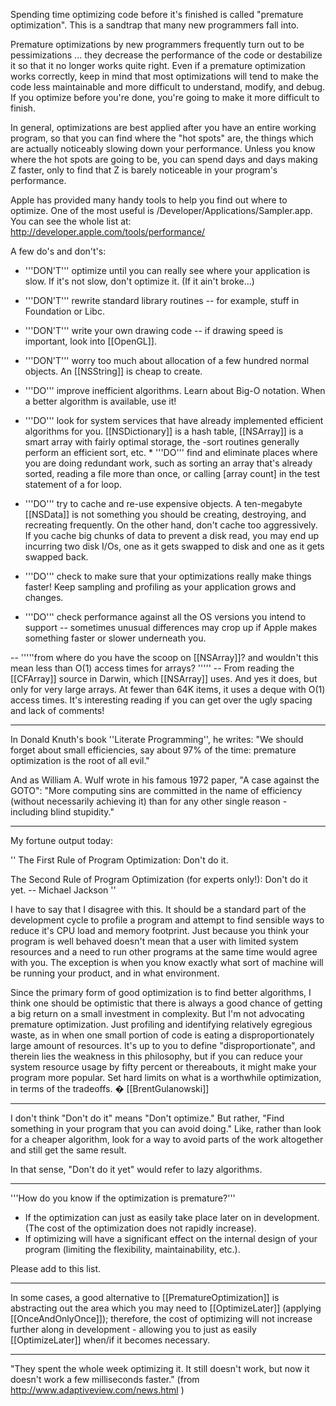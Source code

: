 Spending time optimizing code before it's finished is called "premature optimization". This is a sandtrap that many new programmers fall into.

Premature optimizations by new programmers frequently turn out to be pessimizations ... they decrease the performance of the code or destabilize it so that it no longer works quite right. Even if a premature optimization works correctly, keep in mind that most optimizations will tend to make the code less maintainable and more difficult to understand, modify, and debug. If you optimize before you're done, you're going to make it more difficult to finish.

In general, optimizations are best applied after you have an entire working program, so that you can find where the "hot spots" are, the things which are actually noticeably slowing down your performance. Unless you know where the hot spots are going to be, you can spend days and days making Z faster, only to find that Z is barely noticeable in your program's performance. 

Apple has provided many handy tools to help you find out where to optimize. One of the most useful is /Developer/Applications/Sampler.app. You can see the whole list at:
  http://developer.apple.com/tools/performance/

A few do's and don't's: 


* '''DON'T''' optimize until you can really see where your application is slow. If it's not slow, don't optimize it. (If it ain't broke...)
* '''DON'T''' rewrite standard library routines -- for example, stuff in Foundation or Libc. 
* '''DON'T''' write your own drawing code -- if drawing speed is important, look into [[OpenGL]].
* '''DON'T''' worry too much about allocation of a few hundred normal objects. An [[NSString]] is cheap to create.



* '''DO''' improve inefficient algorithms. Learn about Big-O notation. When a better algorithm is available, use it!
* '''DO''' look for system services that have already implemented efficient algorithms for you. [[NSDictionary]] is a hash table, [[NSArray]] is a smart array with fairly optimal storage, the -sort routines generally perform an efficient sort, etc. * '''DO''' find and eliminate places where you are doing redundant work, such as sorting an array that's already sorted, reading a file more than once, or calling [array count] in the test statement of a for loop.
* '''DO''' try to cache and re-use expensive objects. A ten-megabyte [[NSData]] is not something you should be creating, destroying, and recreating frequently.  On the other hand, don't cache too aggressively.  If you cache big chunks of data to prevent a disk read, you may end up incurring two disk I/Os, one as it gets swapped to disk and one as it gets swapped back.
* '''DO''' check to make sure that your optimizations really make things faster! Keep sampling and profiling as your application grows and changes.
* '''DO''' check performance against all the OS versions you intend to support -- sometimes unusual differences may crop up if Apple makes something faster or slower underneath you.


-- '''''from where do you have the scoop on [[NSArray]]? and wouldn't this mean less than O(1) access times for arrays? ''''' -- From reading the [[CFArray]] source in Darwin, which [[NSArray]] uses. And yes it does, but only for very large arrays. At fewer than 64K items, it uses a deque with O(1) access times. It's interesting reading if you can get over the ugly spacing and lack of comments!

----

In Donald Knuth's book  ''Literate Programming'', he writes:
  "We should forget about small efficiencies, say about 97% of the time: premature optimization is the root of all evil."

And as William A. Wulf wrote in his famous 1972 paper, "A case against the GOTO":
  "More computing sins are committed in the name of efficiency (without necessarily achieving it) than for any other single reason - including blind stupidity."

----

My fortune output today:

''
The First Rule of Program Optimization:
        Don't do it.

The Second Rule of Program Optimization (for experts only!):
        Don't do it yet.
                -- Michael Jackson
''

I have to say that I disagree with this. It should be a standard part of the development cycle to profile a program and attempt to find sensible ways to reduce it's CPU load and memory footprint. Just because you think your program is well behaved doesn't mean that a user with limited system resources and a need to run other programs at the same time would agree with you. The exception is when you know exactly what sort of machine will be running your product, and in what environment.

Since the primary form of good optimization is to find better algorithms, I think one should be optimistic that there is always a good chance of getting a big return on a small investment in complexity. But I'm not advocating premature optimization. Just profiling and identifying relatively egregious waste, as in when one small portion of code is eating a disproportionately large amount of resources. It's up to you to define "disproportionate", and therein lies the weakness in this philosophy, but if you can reduce your system resource usage by fifty percent or thereabouts, it might make your program more popular. Set hard limits on what is a worthwhile optimization, in terms of the tradeoffs. � [[BrentGulanowski]]

----

I don't think "Don't do it" means "Don't optimize." But rather, "Find something in your program that you can avoid doing." Like, rather than look for a cheaper algorithm, look for a way to avoid parts of the work altogether and still get the same result.

In that sense, "Don't do it yet" would refer to lazy algorithms.

----

'''How do you know if the optimization is premature?'''


* If the optimization can just as easily take place later on in development. (The cost of the optimization does not rapidly increase).
* If optimizing will have a significant effect on the internal design of your program (limiting the flexibility, maintainability, etc.).


Please add to this list.

----

In some cases, a good alternative to [[PrematureOptimization]] is abstracting out the area which you may need to [[OptimizeLater]] (applying [[OnceAndOnlyOnce]]); therefore, the cost of optimizing will not increase further along in development - allowing you to just as easily [[OptimizeLater]] when/if it becomes necessary.

----

"They spent the whole week optimizing it. It still doesn't work, but now it doesn't work a few milliseconds faster." (from http://www.adaptiveview.com/news.html )